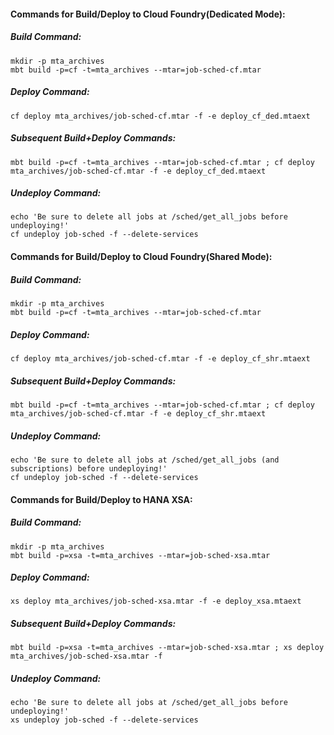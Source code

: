 #### Commands for Build/Deploy to Cloud Foundry(Dedicated Mode):

##### Build Command:
```
mkdir -p mta_archives
mbt build -p=cf -t=mta_archives --mtar=job-sched-cf.mtar
```
##### Deploy Command:
```
cf deploy mta_archives/job-sched-cf.mtar -f -e deploy_cf_ded.mtaext
```
##### Subsequent Build+Deploy Commands:
```
mbt build -p=cf -t=mta_archives --mtar=job-sched-cf.mtar ; cf deploy mta_archives/job-sched-cf.mtar -f -e deploy_cf_ded.mtaext
```
##### Undeploy Command:
```
echo 'Be sure to delete all jobs at /sched/get_all_jobs before undeploying!'
cf undeploy job-sched -f --delete-services
```

#### Commands for Build/Deploy to Cloud Foundry(Shared Mode):

##### Build Command:
```
mkdir -p mta_archives
mbt build -p=cf -t=mta_archives --mtar=job-sched-cf.mtar
```
##### Deploy Command:
```
cf deploy mta_archives/job-sched-cf.mtar -f -e deploy_cf_shr.mtaext
```
##### Subsequent Build+Deploy Commands:
```
mbt build -p=cf -t=mta_archives --mtar=job-sched-cf.mtar ; cf deploy mta_archives/job-sched-cf.mtar -f -e deploy_cf_shr.mtaext
```
##### Undeploy Command:
```
echo 'Be sure to delete all jobs at /sched/get_all_jobs (and subscriptions) before undeploying!'
cf undeploy job-sched -f --delete-services
```

#### Commands for Build/Deploy to HANA XSA:

##### Build Command:
```
mkdir -p mta_archives
mbt build -p=xsa -t=mta_archives --mtar=job-sched-xsa.mtar
```
##### Deploy Command:
```
xs deploy mta_archives/job-sched-xsa.mtar -f -e deploy_xsa.mtaext
```

##### Subsequent Build+Deploy Commands:
```
mbt build -p=xsa -t=mta_archives --mtar=job-sched-xsa.mtar ; xs deploy mta_archives/job-sched-xsa.mtar -f
```

##### Undeploy Command:
```
echo 'Be sure to delete all jobs at /sched/get_all_jobs before undeploying!'
xs undeploy job-sched -f --delete-services
```